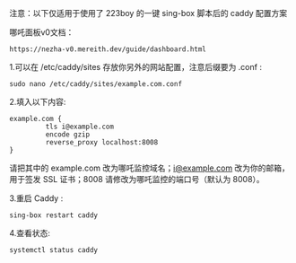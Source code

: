 注意：以下仅适用于使用了 223boy 的一键 sing-box 脚本后的 caddy 配置方案

哪吒面板v0文档：
````
https://nezha-v0.mereith.dev/guide/dashboard.html
````

1.可以在 /etc/caddy/sites 存放你另外的网站配置，注意后缀要为 .conf :
````
sudo nano /etc/caddy/sites/example.com.conf
````

2.填入以下内容:
````
example.com {
         tls i@example.com
         encode gzip
         reverse_proxy localhost:8008
}
````
请把其中的 example.com 改为哪吒监控域名；i@example.com 改为你的邮箱，用于签发 SSL 证书；8008 请修改为哪吒监控的端口号（默认为 8008）。

3.重启 Caddy :
````
sing-box restart caddy
````

4.查看状态:
````
systemctl status caddy
````
